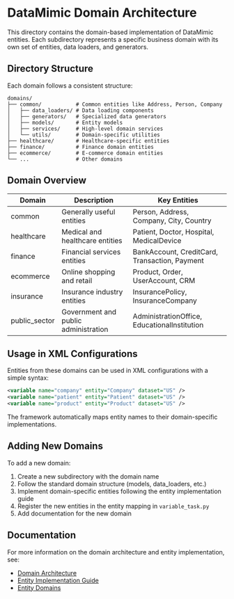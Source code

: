 # DataMimic Domain Architecture

This directory contains the domain-based implementation of DataMimic entities. Each subdirectory represents a specific business domain with its own set of entities, data loaders, and generators.

## Directory Structure

Each domain follows a consistent structure:

```
domains/
├── common/           # Common entities like Address, Person, Company
│   ├── data_loaders/ # Data loading components
│   ├── generators/   # Specialized data generators
│   ├── models/       # Entity models
│   ├── services/     # High-level domain services
│   └── utils/        # Domain-specific utilities
├── healthcare/       # Healthcare-specific entities
├── finance/          # Finance domain entities
├── ecommerce/        # E-commerce domain entities
└── ...               # Other domains
```

## Domain Overview

| Domain        | Description                                 | Key Entities                                  |
|---------------|---------------------------------------------|-----------------------------------------------|
| common        | Generally useful entities                   | Person, Address, Company, City, Country       |
| healthcare    | Medical and healthcare entities             | Patient, Doctor, Hospital, MedicalDevice      |
| finance       | Financial services entities                 | BankAccount, CreditCard, Transaction, Payment |
| ecommerce     | Online shopping and retail                  | Product, Order, UserAccount, CRM              |
| insurance     | Insurance industry entities                 | InsurancePolicy, InsuranceCompany             |
| public_sector | Government and public administration        | AdministrationOffice, EducationalInstitution  |

## Usage in XML Configurations

Entities from these domains can be used in XML configurations with a simple syntax:

```xml
<variable name="company" entity="Company" dataset="US" />
<variable name="patient" entity="Patient" dataset="US" />
<variable name="product" entity="Product" dataset="US" />
```

The framework automatically maps entity names to their domain-specific implementations.

## Adding New Domains

To add a new domain:

1. Create a new subdirectory with the domain name
2. Follow the standard domain structure (models, data_loaders, etc.)
3. Implement domain-specific entities following the entity implementation guide
4. Register the new entities in the entity mapping in `variable_task.py`
5. Add documentation for the new domain

## Documentation

For more information on the domain architecture and entity implementation, see:

- [Domain Architecture](../../docs/architecture/domain_architecture.md)
- [Entity Implementation Guide](../../docs/architecture/entity_implementation.md)
- [Entity Domains](../../docs/architecture/entity_domains.md)